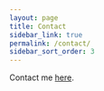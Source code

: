 ```yaml
---
layout: page
title: Contact
sidebar_link: true
permalink: /contact/
sidebar_sort_order: 3
---
```


Contact me [here](https://screamintothevoid.com/).